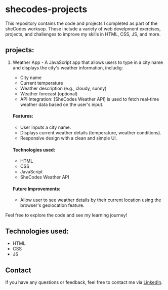 # shecodes-projects

This repository contains the code and projects I completed as part of the sheCodes worksop. These include a variety of web develpment exercises, projects, and challenges to improve my skills in HTML, CSS, JS, and more.

## projects:

1.  Weather App - A JavaScript app that allows users to type in a city name and displays the city's weather information, includig:

    - City name
    - Current temperature
    - Weather description (e.g., cloudy, sunny)
    - Weather forecast (optional)
    - API Integration: [SheCodes Weather API] is used to fetch real-time weather data based on the user's input.

    #### Features:

    - User inputs a city name.
    - Displays current weather details (temperature, weather conditions).
    - Responsive design with a clean and simple UI.

    #### Technologies used:

    - HTML
    - CSS
    - JavaScript
    - SheCodes Weather API

    #### Future Improvements:

    - Allow user to see weather details by their current location using the browser's geolocation feature.

Feel free to explore the code and see my learning journey!

## Technologies used:

- HTML
- CSS
- JS

## Contact

If you have any questions or feedback, feel free to contact me via [LinkedIn](https://www.linkedin.com/in/mia-mudzingwa).
